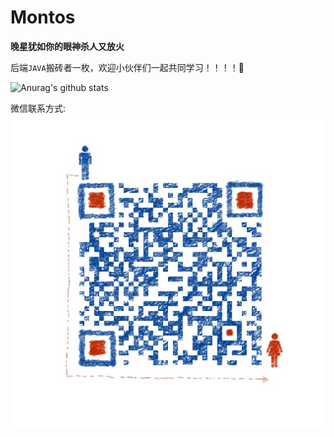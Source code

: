 # Montos

**晚星犹如你的眼神杀人又放火**


后端`JAVA`搬砖者一枚，欢迎小伙伴们一起共同学习！！！！👋


<!--
[![Top Langs](https://github-readme-stats.vercel.app/api/top-langs/?username=mentosl&hide=css,JavaScript,Html)](https://github.com/mentosl)
-->
![Anurag's github stats](https://github-readme-stats.vercel.app/api?username=mentosl&show_icons=true&theme=tokyonight)


微信联系方式:
![微信图片](https://github.com/MentosL/montos-overview/blob/main/image/wechat.jpg)
